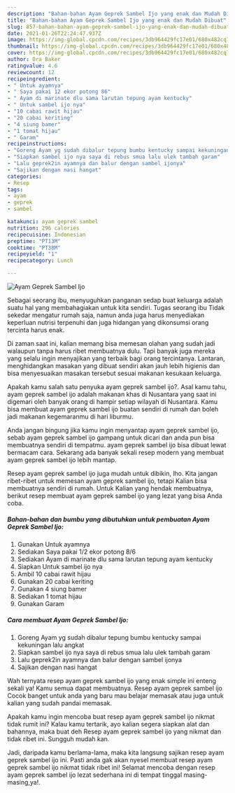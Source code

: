 ```yaml
---
description: "Bahan-bahan Ayam Geprek Sambel Ijo yang enak dan Mudah Dibuat"
title: "Bahan-bahan Ayam Geprek Sambel Ijo yang enak dan Mudah Dibuat"
slug: 857-bahan-bahan-ayam-geprek-sambel-ijo-yang-enak-dan-mudah-dibuat
date: 2021-01-26T22:24:47.937Z
image: https://img-global.cpcdn.com/recipes/3db964429fc17e01/680x482cq70/ayam-geprek-sambel-ijo-foto-resep-utama.jpg
thumbnail: https://img-global.cpcdn.com/recipes/3db964429fc17e01/680x482cq70/ayam-geprek-sambel-ijo-foto-resep-utama.jpg
cover: https://img-global.cpcdn.com/recipes/3db964429fc17e01/680x482cq70/ayam-geprek-sambel-ijo-foto-resep-utama.jpg
author: Ora Baker
ratingvalue: 4.6
reviewcount: 12
recipeingredient:
- " Untuk ayamnya"
- " Saya pakai 12 ekor potong 86"
- " Ayam di marinate dlu sama larutan tepung ayam kentucky"
- " Untuk sambel ijo nya"
- "10 cabai rawit hijau"
- "20 cabai keriting"
- "4 siung bamer"
- "1 tomat hijau"
- " Garam"
recipeinstructions:
- "Goreng Ayam yg sudah dibalur tepung bumbu kentucky sampai kekuningan lalu angkat"
- "Siapkan sambel ijo nya saya di rebus smua lalu ulek tambah garam"
- "Lalu geprek2in ayamnya dan balur dengan sambel ijonya"
- "Sajikan dengan nasi hangat"
categories:
- Resep
tags:
- ayam
- geprek
- sambel

katakunci: ayam geprek sambel 
nutrition: 296 calories
recipecuisine: Indonesian
preptime: "PT13M"
cooktime: "PT38M"
recipeyield: "1"
recipecategory: Lunch

---
```



![Ayam Geprek Sambel Ijo](https://img-global.cpcdn.com/recipes/3db964429fc17e01/680x482cq70/ayam-geprek-sambel-ijo-foto-resep-utama.jpg)

Sebagai seorang ibu, menyuguhkan panganan sedap buat keluarga adalah suatu hal yang membahagiakan untuk kita sendiri. Tugas seorang ibu Tidak sekedar mengatur rumah saja, namun anda juga harus menyediakan keperluan nutrisi terpenuhi dan juga hidangan yang dikonsumsi orang tercinta harus enak.

Di zaman  saat ini, kalian memang bisa memesan olahan yang sudah jadi walaupun tanpa harus ribet membuatnya dulu. Tapi banyak juga mereka yang selalu ingin menyajikan yang terbaik bagi orang tercintanya. Lantaran, menghidangkan masakan yang dibuat sendiri akan jauh lebih higienis dan bisa menyesuaikan masakan tersebut sesuai makanan kesukaan keluarga. 



Apakah kamu salah satu penyuka ayam geprek sambel ijo?. Asal kamu tahu, ayam geprek sambel ijo adalah makanan khas di Nusantara yang saat ini digemari oleh banyak orang di hampir setiap wilayah di Nusantara. Kamu bisa membuat ayam geprek sambel ijo buatan sendiri di rumah dan boleh jadi makanan kegemaranmu di hari liburmu.

Anda jangan bingung jika kamu ingin menyantap ayam geprek sambel ijo, sebab ayam geprek sambel ijo gampang untuk dicari dan anda pun bisa membuatnya sendiri di tempatmu. ayam geprek sambel ijo bisa dibuat lewat bermacam cara. Sekarang ada banyak sekali resep modern yang membuat ayam geprek sambel ijo lebih mantap.

Resep ayam geprek sambel ijo juga mudah untuk dibikin, lho. Kita jangan ribet-ribet untuk memesan ayam geprek sambel ijo, tetapi Kalian bisa membuatnya sendiri di rumah. Untuk Kalian yang hendak membuatnya, berikut resep membuat ayam geprek sambel ijo yang lezat yang bisa Anda coba.

<!--inarticleads1-->

##### Bahan-bahan dan bumbu yang dibutuhkan untuk pembuatan Ayam Geprek Sambel Ijo:

1. Gunakan  Untuk ayamnya
1. Sediakan  Saya pakai 1/2 ekor potong 8/6
1. Sediakan  Ayam di marinate dlu sama larutan tepung ayam kentucky
1. Siapkan  Untuk sambel ijo nya
1. Ambil 10 cabai rawit hijau
1. Gunakan 20 cabai keriting
1. Gunakan 4 siung bamer
1. Sediakan 1 tomat hijau
1. Gunakan  Garam




<!--inarticleads2-->

##### Cara membuat Ayam Geprek Sambel Ijo:

1. Goreng Ayam yg sudah dibalur tepung bumbu kentucky sampai kekuningan lalu angkat
1. Siapkan sambel ijo nya saya di rebus smua lalu ulek tambah garam
1. Lalu geprek2in ayamnya dan balur dengan sambel ijonya
1. Sajikan dengan nasi hangat




Wah ternyata resep ayam geprek sambel ijo yang enak simple ini enteng sekali ya! Kamu semua dapat membuatnya. Resep ayam geprek sambel ijo Cocok banget untuk anda yang baru mau belajar memasak atau juga untuk kalian yang sudah pandai memasak.

Apakah kamu ingin mencoba buat resep ayam geprek sambel ijo nikmat tidak rumit ini? Kalau kamu tertarik, ayo kalian segera siapkan alat dan bahannya, maka buat deh Resep ayam geprek sambel ijo yang nikmat dan tidak ribet ini. Sungguh mudah kan. 

Jadi, daripada kamu berlama-lama, maka kita langsung sajikan resep ayam geprek sambel ijo ini. Pasti anda gak akan nyesel membuat resep ayam geprek sambel ijo nikmat tidak ribet ini! Selamat mencoba dengan resep ayam geprek sambel ijo lezat sederhana ini di tempat tinggal masing-masing,ya!.

